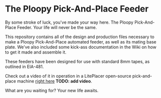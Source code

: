 # The Ploopy Pick-And-Place Feeder

By some stroke of luck, you've made your way here. The Ploopy Pick-And-Place Feeder. Your life will never be the same.

This repository contains all of the design and production files necessary to make a Ploopy Pick-And-Place automated feeder, as well as its mating base plate. We've also included some kick-ass documentation in the Wiki on how to get it made and assemble it.

These feeders have been designed for use with standard 8mm tapes, as outlined in EIA-481.

Check out a video of it in operation in a LitePlacer open-source pick-and-place machine [right here](https://youtube.com) **TODO: add video**.

What are you waiting for? Your new life awaits.

